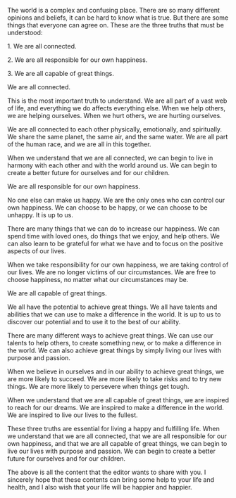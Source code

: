 <p><p>The world is a complex and confusing place. There are so many different opinions and beliefs, it can be hard to know what is true. But there are some things that everyone can agree on. These are the three truths that must be understood:</p></p><p><p>1. We are all connected.</p></p><p><p>2. We are all responsible for our own happiness.</p></p><p><p>3. We are all capable of great things.</p></p><p><p>We are all connected.</p></p><p><p>This is the most important truth to understand. We are all part of a vast web of life, and everything we do affects everything else. When we help others, we are helping ourselves. When we hurt others, we are hurting ourselves.</p></p><p><p>We are all connected to each other physically, emotionally, and spiritually. We share the same planet, the same air, and the same water. We are all part of the human race, and we are all in this together.</p></p><p><p>When we understand that we are all connected, we can begin to live in harmony with each other and with the world around us. We can begin to create a better future for ourselves and for our children.</p></p><p><p>We are all responsible for our own happiness.</p></p><p><p>No one else can make us happy. We are the only ones who can control our own happiness. We can choose to be happy, or we can choose to be unhappy. It is up to us.</p></p><p><p>There are many things that we can do to increase our happiness. We can spend time with loved ones, do things that we enjoy, and help others. We can also learn to be grateful for what we have and to focus on the positive aspects of our lives.</p></p><p><p>When we take responsibility for our own happiness, we are taking control of our lives. We are no longer victims of our circumstances. We are free to choose happiness, no matter what our circumstances may be.</p></p><p><p>We are all capable of great things.</p></p><p><p>We all have the potential to achieve great things. We all have talents and abilities that we can use to make a difference in the world. It is up to us to discover our potential and to use it to the best of our ability.</p></p><p><p>There are many different ways to achieve great things. We can use our talents to help others, to create something new, or to make a difference in the world. We can also achieve great things by simply living our lives with purpose and passion.</p></p><p><p>When we believe in ourselves and in our ability to achieve great things, we are more likely to succeed. We are more likely to take risks and to try new things. We are more likely to persevere when things get tough.</p></p><p><p>When we understand that we are all capable of great things, we are inspired to reach for our dreams. We are inspired to make a difference in the world. We are inspired to live our lives to the fullest.</p></p><p><p>These three truths are essential for living a happy and fulfilling life. When we understand that we are all connected, that we are all responsible for our own happiness, and that we are all capable of great things, we can begin to live our lives with purpose and passion. We can begin to create a better future for ourselves and for our children.</p></p><p>The above is all the content that the editor wants to share with you. I sincerely hope that these contents can bring some help to your life and health, and I also wish that your life will be happier and happier.</p>
